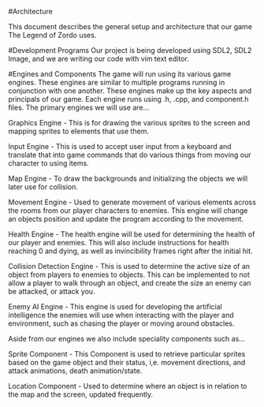 #Architecture

This document describes the general setup and architecture that our game The Legend of Zordo uses. 

#Development Programs
Our project is being developed using SDL2, SDL2 Image, and we are writing our code with vim text editor.

#Engines and Components
The game will run using its various game engines. These engines are similar to multiple programs running in conjunction with one another. These engines make up the key aspects and principals of our game. Each engine runs using .h, .cpp, and component.h files.  The primary engines we will use are...

Graphics Engine - This is for drawing the various sprites to the screen and mapping sprites to elements that use them.

Input Engine - This is used to accept user input from a keyboard and translate that into game commands that do various things from moving our character to using items.

Map Engine - To draw the backgrounds and initializing the objects we will later use for collision.

Movement Engine - Used to generate movement of various elements across the rooms from our player characters to enemies. This engine will change an objects position and update the program according to the movement.

Health Engine - The health engine will be used for determining the health of our player and enemies. This will also include instructions for health reaching 0 and dying, as well as invincibility frames right after the initial hit.

Collision Detection Engine - This is used to determine the active size of an object from players to enemies to objects. This can be implemented to not allow a player to walk through an object, and create the size an enemy can be attacked, or attack you.

Enemy AI Engine - This engine is used for developing the artificial intelligence the enemies will use when interacting with the player and environment, such as chasing the player or moving around obstacles.


Aside from our engines we also include speciality components such as...

Sprite Component - This Component is used to retrieve particular sprites based on the game object and their status, i,e. movement directions, and attack animations, death animation/state.

Location Component - Used to determine where an object is in relation to the map and the screen, updated frequently.
